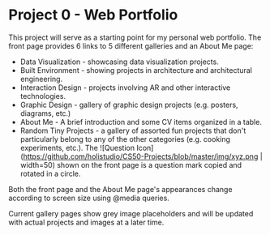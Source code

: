 # Project 0 - Web Portfolio

This project will serve as a starting point for my personal web portfolio. The front page provides 6 links to 5 different galleries and an About Me page:
* Data Visualization - showcasing data visualization projects.
* Built Environment - showing projects in architecture and architectural engineering.
* Interaction Design - projects involving AR and other interactive technologies.
* Graphic Design - gallery of graphic design projects (e.g. posters, diagrams, etc.)
* About Me - A brief introduction and some CV items organized in a table.
* Random Tiny Projects - a gallery of assorted fun projects that don't particularly belong to any of the other categories (e.g. cooking experiments, etc.). The ![Question Icon](https://github.com/holistudio/CS50-Projects/blob/master/img/xyz.png | width=50) shown on the front page is a question mark copied and rotated in a circle.

Both the front page and the About Me page's appearances change according to screen size using @media queries.

Current gallery pages show grey image placeholders and will be updated with actual projects and images at a later time. 